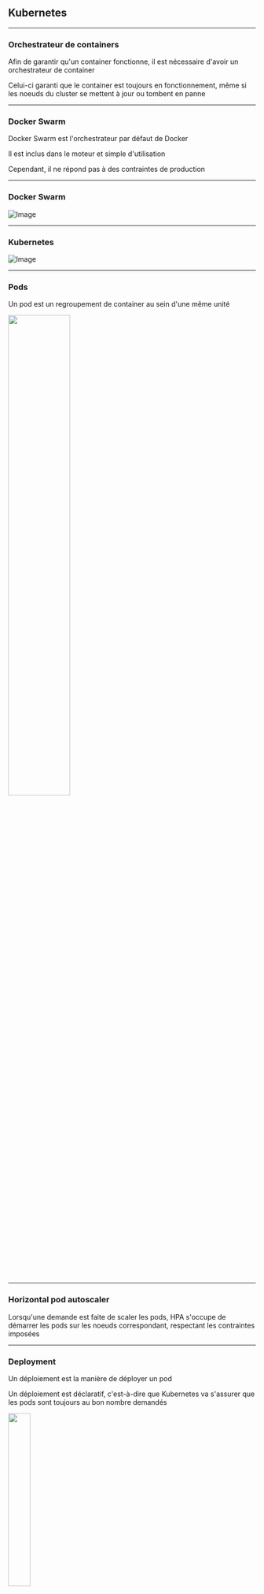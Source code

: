 ## Kubernetes

----

### Orchestrateur de containers

Afin de garantir qu'un container fonctionne, il est nécessaire d'avoir un orchestrateur de container

Celui-ci garanti que le container est toujours en fonctionnement, même si les noeuds du cluster se mettent à jour ou tombent en panne

----

### Docker Swarm

Docker Swarm est l'orchestrateur par défaut de Docker

Il est inclus dans le moteur et simple d'utilisation

Cependant, il ne répond pas à des contraintes de production

----

### Docker Swarm

![Image](https://cdn-images-1.medium.com/max/1207/1*PYC_TkhBjc0vtaPjjrg6MQ.png)

----

### Kubernetes

![Image](https://upload.wikimedia.org/wikipedia/commons/thumb/b/be/Kubernetes.png/600px-Kubernetes.png)

----

### Pods

Un pod est un regroupement de container au sein d'une même unité

<img src="https://d33wubrfki0l68.cloudfront.net/5cb72d407cbe2755e581b6de757e0d81760d5b86/a9df9/docs/tutorials/kubernetes-basics/public/images/module_03_nodes.svg" width="50%" />

----

### Horizontal pod autoscaler

Lorsqu'une demande est faite de scaler les pods, HPA s'occupe de démarrer les pods sur les noeuds correspondant, respectant les contraintes imposées

----

### Deployment

Un déploiement est la manière de déployer un pod

Un déploiement est déclaratif, c'est-à-dire que Kubernetes va s'assurer que les pods sont toujours au bon nombre demandés

<img src="https://d33wubrfki0l68.cloudfront.net/152c845f25df8e69dd24dd7b0836a289747e258a/4a1d2/docs/tutorials/kubernetes-basics/public/images/module_02_first_app.svg" width="30%" />

----

### Services

Un service est la manière d'accéder aux pods

Un service expose une adresse IP, ainsi qu'un port

Il joue le role de load-balancer

<img src="https://d33wubrfki0l68.cloudfront.net/cc38b0f3c0fd94e66495e3a4198f2096cdecd3d5/ace10/docs/tutorials/kubernetes-basics/public/images/module_04_services.svg" width="30%" />

----

### Ingress

L'ingress sert à exposer à l'extérieur du cluster un service

Cela se représente traditionnellement par un load balancer, une URL ainsi que du SSL

----

### Cluster autoscaler

Il sert à augmenter le nombre de noeuds du cluster automatiquement quand celui-ci n'a plus assez de ressource, ou que les noeuds sont sous utilisés

----

### Daemonset

Un daemonset garanti qu'un noeud fasse tourner un ou plusieurs pods automatiquement

Pratique quand il faut de la supervision (datadog, ...), du logging (fluentd, ...) ou du stockage distribué (ceph, ...)

----

### Storageclass

Définie une classe de stockage basée sur la qualité de service, la stratégie de backup ou une policy définie par l'administrateur

----

### Persistent volume

Abstrait la notion de StorageClass pour fournir une API de pilotage de volume

Basé sur un système de plugin (iSCSI, NFS, ...)

----

### Persistent volume claim

Requête de stockage par l'utilisateur qui va se greffer sur un PV

Demandée par un pod

----

### Configmap

Défini une configuration à appliquer sur un pod

```yaml
apiVersion: v1
data:
  redis-config: |
    maxmemory 2mb
    maxmemory-policy allkeys-lru
kind: ConfigMap
metadata:
  creationTimestamp: 2016-03-30T18:14:41Z
  name: example-redis-config
  namespace: default
  resourceVersion: "24686"
  selfLink: /api/v1/namespaces/default/configmaps/example-redis-config
  uid: 460a2b6e-f6a3-11e5-8ae5-42010af00002
```

----

### Secret

Un secret contient des informations sensibles qui ne doit pas être exposé et accessible uniquement qu'à un pod

```yaml
apiVersion: v1
kind: Secret
metadata:
  name: mysecret
type: Opaque
data:
  username: YWRtaW4=
  password: MWYyZDFlMmU2N2Rm
```

----

### Rolling update

<img src="https://d33wubrfki0l68.cloudfront.net/30f75140a581110443397192d70a4cdb37df7bfc/fa906/docs/tutorials/kubernetes-basics/public/images/module_06_rollingupdates1.svg" width="50%" />

----

### Rolling update

<img src="https://d33wubrfki0l68.cloudfront.net/678bcc3281bfcc588e87c73ffdc73c7a8380aca9/703a2/docs/tutorials/kubernetes-basics/public/images/module_06_rollingupdates2.svg" width="50%" />

----

### Rolling update

<img src="https://d33wubrfki0l68.cloudfront.net/9b57c000ea41aca21842da9e1d596cf22f1b9561/91786/docs/tutorials/kubernetes-basics/public/images/module_06_rollingupdates3.svg" width="50%" />

----

### Rolling update

<img src="https://d33wubrfki0l68.cloudfront.net/6d8bc1ebb4dc67051242bc828d3ae849dbeedb93/fbfa8/docs/tutorials/kubernetes-basics/public/images/module_06_rollingupdates4.svg" width="50%" />

----

### Liveness and readiness probes

```yaml
livenessProbe:
    exec:
      command:
      - cat
      - /tmp/healthy
    initialDelaySeconds: 5
    periodSeconds: 5
```

----

### Liveness and readiness probes

```yaml
readinessProbe:
  exec:
    command:
    - cat
    - /tmp/healthy
  initialDelaySeconds: 5
  periodSeconds: 5
```

----

### Logging
#### Node level

![Image](https://d33wubrfki0l68.cloudfront.net/59b1aae2adcfe4f06270b99a2789012ed64bec1f/4d0ad/images/docs/user-guide/logging/logging-node-level.png)

----

### Logging
#### Node logging agent

![Image](https://d33wubrfki0l68.cloudfront.net/2585cf9757d316b9030cf36d6a4e6b8ea7eedf5a/1509f/images/docs/user-guide/logging/logging-with-node-agent.png)

----

### Logging
#### Streaming sidecar container

![Image](https://d33wubrfki0l68.cloudfront.net/c51467e219320fdd46ab1acb40867b79a58d37af/b5414/images/docs/user-guide/logging/logging-with-streaming-sidecar.png)

----

### Logging
#### Sidecar with a logging agent

![Image](https://d33wubrfki0l68.cloudfront.net/d55c404912a21223392e7d1a5a1741bda283f3df/c0397/images/docs/user-guide/logging/logging-with-sidecar-agent.png)

----

### Logging
#### Exposing log

![Image](https://d33wubrfki0l68.cloudfront.net/0b4444914e56a3049a54c16b44f1a6619c0b198e/260e4/images/docs/user-guide/logging/logging-from-application.png)

----

### Monitoring and alerting

Le monitoring d'une application se fait avec des outils tierces, comme Prometheus par exemple

----

### Monitoring and alerting

![Image](https://camo.githubusercontent.com/37141c73c72e1e73ec0669ae6451d834ebe1cd2e/68747470733a2f2f7777772e63616d696c2e6f72672f636f6e74656e742f696d616765732f323031372f636c75737465722e706e67)

----

### Offres managés cloud

La plupart des CSP offrent aujourd'hui des Kubernetes managés, comme par exemple AKS, EKS, GKE

----

### Helm

Helm est le package manager de Kubernetes

Déploit des paquets appelés chart, contenant l'architecture complète du logiciel

C'est l'équivalent de apt-get ou yum

----

### Helm architecture

![Image](https://image.slidesharecdn.com/k8shelm-170706065852/95/helm-application-deployment-management-for-kubernetes-13-638.jpg?cb=1499324812)

----

### Service Mesh

Un service mesh est un service qui assure la communication entre différentes versions d'une même application

Il sert aussi pour tout ce qui est distributed tracing et debugging

----

### Istio architecture

<img src="https://478h5m1yrfsa3bbe262u7muv-wpengine.netdna-ssl.com/wp-content/uploads/2018/02/istio_sysdig_arch_overview.png" width="70%" />